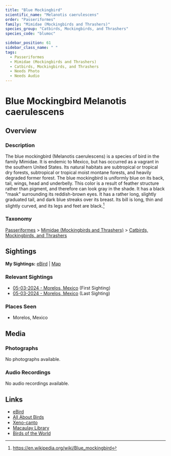 ```yaml
---
title: "Blue Mockingbird"
scientific_name: "Melanotis caerulescens"
order: "Passeriformes"
family: "Mimidae (Mockingbirds and Thrashers)"
species_group: "Catbirds, Mockingbirds, and Thrashers"
species_code: "blumoc"

sidebar_position: 61
sidebar_class_name: " "
tags: 
  - Passeriformes
  - Mimidae (Mockingbirds and Thrashers)
  - Catbirds, Mockingbirds, and Thrashers
  - Needs Photo
  - Needs Audio
---
```


# Blue Mockingbird <span className='sci_name'>Melanotis caerulescens</span>

## Overview

### Description
The blue mockingbird (Melanotis caerulescens) is a species of bird in the family Mimidae. It is endemic to Mexico, but has occurred as a vagrant in the southern United States. Its natural habitats are subtropical or tropical dry forests, subtropical or tropical moist montane forests, and heavily degraded former forest.
The blue mockingbird is uniformly blue on its back, tail, wings, head and underbelly. This color is a result of feather structure rather than pigment, and therefore can look gray in the shade. It has a black "mask" surrounding its reddish-brown eyes. It has a rather long, slightly graduated tail, and dark blue streaks over its breast. Its bill is long, thin and slightly curved, and its legs and feet are black.[^1]

[^1]: https://en.wikipedia.org/wiki/Blue_mockingbird

### Taxonomy
[Passeriformes](/tags/passeriformes) > [Mimidae (Mockingbirds and Thrashers)](/tags/mimidae-mockingbirds-and-thrashers) > [Catbirds, Mockingbirds, and Thrashers](/tags/catbirds-mockingbirds-and-thrashers)


## Sightings

**My Sightings:** [eBird](https://ebird.org/lifelist?r=world&time=life&spp=blumoc) | [Map](/map?species_code=blumoc)

### Relevant Sightings

* [05-03-2024 - Morelos, Mexico](https://ebird.org/checklist/S171768235) (First Sighting)
* [05-03-2024 - Morelos, Mexico](https://ebird.org/checklist/S171768281) (Last Sighting)

### Places Seen

* Morelos, Mexico



## Media
### Photographs
No photographs available.

### Audio Recordings
No audio recordings available.

## Links
* [eBird](https://ebird.org/species/blumoc) 
* [All About Birds](https://www.allaboutbirds.org/guide/blumoc) 
* [Xeno-canto](https://www.xeno-canto.org/species/melanotis-caerulescens) 
* [Macaulay Library](https://search.macaulaylibrary.org/catalog?taxonCode=blumoc&sort=rating_rank_desc)
* [Birds of the World](https://birdsoftheworld.org/bow/species/blumoc)
